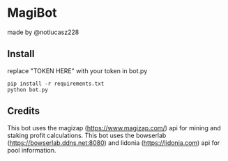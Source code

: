# MagiBot
made by @notlucasz228

## Install
replace "TOKEN HERE" with  your token in bot.py

```shell
pip install -r requirements.txt
python bot.py
```
## Credits
This bot uses the magizap (https://www.magizap.com/) api for mining and staking profit calculations. 
This bot uses the bowserlab (https://bowserlab.ddns.net:8080) and lidonia (https://lidonia.com) api for pool information. 
